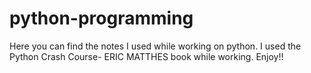 # python-programming
Here you can find the notes I used while working on python.
I used the Python Crash Course- ERIC MATTHES book while working.
Enjoy!!
